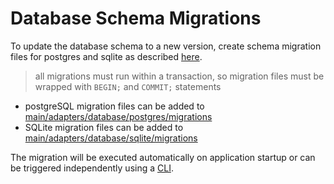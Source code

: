 # Database Schema Migrations

To update the database schema to a new version, create schema migration files for postgres and sqlite as described
[here](https://github.com/golang-migrate/migrate/blob/master/MIGRATIONS.md).
> all migrations must run within a transaction, so migration files must be wrapped with `BEGIN;` and `COMMIT;`
> statements

- postgreSQL migration files can be added
  to [main/adapters/database/postgres/migrations](main/adapters/database/postgres/migrations)
- SQLite migration files can be added
  to [main/adapters/database/sqlite/migrations](main/adapters/database/sqlite/migrations)

The migration will be executed automatically on application startup or can be triggered independently using a
[CLI](https://github.com/golang-migrate/migrate/tree/master/cmd/migrate).
